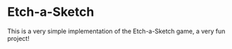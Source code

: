 # Etch-a-Sketch

This is a very simple implementation of the Etch-a-Sketch game, a very fun project!
